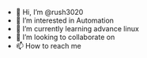 - 👋 Hi, I’m @rush3020
- 👀 I’m interested in Automation
- 🌱 I’m currently learning advance linux
- 💞️ I’m looking to collaborate on 
- 📫 How to reach me 

<!---
rush3020/rush3020 is a ✨ special ✨ repository because its `README.md` (this file) appears on your GitHub profile.
You can click the Preview link to take a look at your changes.
--->

